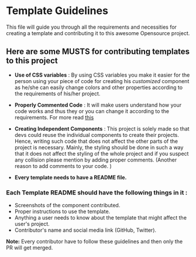 ﻿# Template Guidelines
This file will guide you through all the requirements and necessities for creating a template and contributing it to this awesome Opensource project.
## Here are some **MUSTS** for contributing templates to this project

-   **Use of CSS variables** : By using CSS variables you make it easier for the person using your piece of code for creating his *customized* component as he/she can easily change colors and other properties according to the requirements of his/her project.

-   **Properly Commented Code** : It will make users understand how your code works and thus they or you can change it according to the requirements. For more read [this](https://medium.com/swlh/10-reasons-why-you-should-place-comments-in-your-code-96783a69ceda)
- **Creating Independent Components** : This project is solely made so that devs could reuse the individual components to create their projects. Hence, writing such code that does not affect the other parts of the project is necessary. Mainly, the styling should be done in such a way that it does not affect the styling of the whole project and if you suspect any collision please mention by adding proper comments. (Another reason to add comments to your code. )
-   **Every template needs to have a README file.**

### Each Template README should have the following things in it :

-   Screenshots of the component contributed.
-   Proper instructions to use the template.
-   Anything a user needs to know about the template that might affect the user's project.
-   Contributor's name and social media link (GitHub, Twitter).

**Note:**  Every contributor have to follow these guidelines and then only the PR will get merged.

